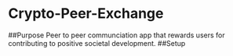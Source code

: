 # Crypto-Peer-Exchange

##Purpose
Peer to peer communciation app that rewards users for contributing to positive societal development.
##Setup
